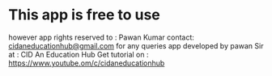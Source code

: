 # This app is free to use 
however app rights reserved to : Pawan Kumar
contact: cidaneducationhub@gmail.com for any queries
app developed by pawan Sir at : CID An Education Hub
Get tutorial on : https://www.youtube.om/c/cidaneducationhub

